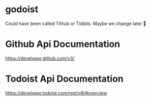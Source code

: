 # godoist
Could have been called Tithub or Tidbits. Maybe we change later :rofl:

# Github Api Documentation
https://developer.github.com/v3/

# Todoist Api Documentation
https://developer.todoist.com/rest/v8/#overview
